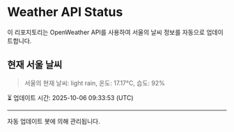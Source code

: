 
# Weather API Status

이 리포지토리는 OpenWeather API를 사용하여 서울의 날씨 정보를 자동으로 업데이트합니다.

## 현재 서울 날씨
> 서울의 현재 날씨: light rain, 온도: 17.17°C, 습도: 92%

⏳ 업데이트 시간: 2025-10-06 09:33:53 (UTC)

---
자동 업데이트 봇에 의해 관리됩니다.

